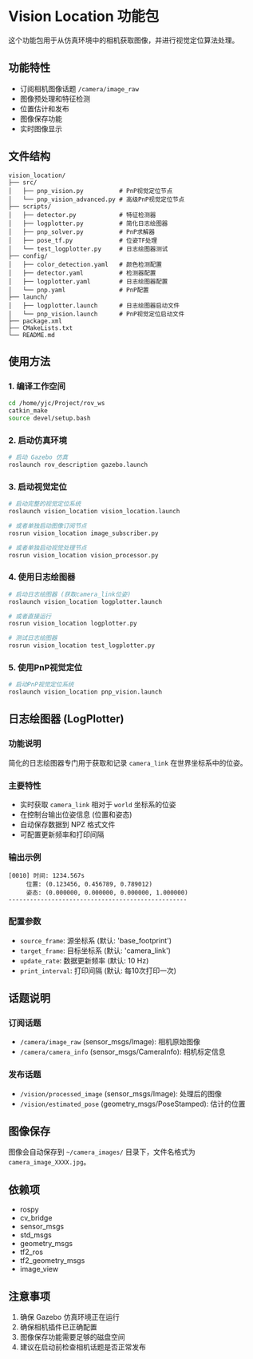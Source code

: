 # Vision Location 功能包

这个功能包用于从仿真环境中的相机获取图像，并进行视觉定位算法处理。

## 功能特性

- 订阅相机图像话题 `/camera/image_raw`
- 图像预处理和特征检测
- 位置估计和发布
- 图像保存功能
- 实时图像显示

## 文件结构

```
vision_location/
├── src/
│   ├── pnp_vision.py          # PnP视觉定位节点
│   └── pnp_vision_advanced.py # 高级PnP视觉定位节点
├── scripts/
│   ├── detector.py            # 特征检测器
│   ├── logplotter.py          # 简化日志绘图器
│   ├── pnp_solver.py          # PnP求解器
│   ├── pose_tf.py             # 位姿TF处理
│   └── test_logplotter.py     # 日志绘图器测试
├── config/
│   ├── color_detection.yaml   # 颜色检测配置
│   ├── detector.yaml          # 检测器配置
│   ├── logplotter.yaml        # 日志绘图器配置
│   └── pnp.yaml               # PnP配置
├── launch/
│   ├── logplotter.launch      # 日志绘图器启动文件
│   └── pnp_vision.launch      # PnP视觉定位启动文件
├── package.xml
├── CMakeLists.txt
└── README.md
```

## 使用方法

### 1. 编译工作空间

```bash
cd /home/yjc/Project/rov_ws
catkin_make
source devel/setup.bash
```

### 2. 启动仿真环境

```bash
# 启动 Gazebo 仿真
roslaunch rov_description gazebo.launch
```

### 3. 启动视觉定位

```bash
# 启动完整的视觉定位系统
roslaunch vision_location vision_location.launch

# 或者单独启动图像订阅节点
rosrun vision_location image_subscriber.py

# 或者单独启动视觉处理节点
rosrun vision_location vision_processor.py
```

### 4. 使用日志绘图器

```bash
# 启动日志绘图器 (获取camera_link位姿)
roslaunch vision_location logplotter.launch

# 或者直接运行
rosrun vision_location logplotter.py

# 测试日志绘图器
rosrun vision_location test_logplotter.py
```

### 5. 使用PnP视觉定位

```bash
# 启动PnP视觉定位系统
roslaunch vision_location pnp_vision.launch
```

## 日志绘图器 (LogPlotter)

### 功能说明
简化的日志绘图器专门用于获取和记录 `camera_link` 在世界坐标系中的位姿。

### 主要特性
- 实时获取 `camera_link` 相对于 `world` 坐标系的位姿
- 在控制台输出位姿信息 (位置和姿态)
- 自动保存数据到 NPZ 格式文件
- 可配置更新频率和打印间隔

### 输出示例
```
[0010] 时间: 1234.567s
     位置: (0.123456, 0.456789, 0.789012)
     姿态: (0.000000, 0.000000, 0.000000, 1.000000)
--------------------------------------------------
```

### 配置参数
- `source_frame`: 源坐标系 (默认: 'base_footprint')
- `target_frame`: 目标坐标系 (默认: 'camera_link')
- `update_rate`: 数据更新频率 (默认: 10 Hz)
- `print_interval`: 打印间隔 (默认: 每10次打印一次)

## 话题说明

### 订阅话题
- `/camera/image_raw` (sensor_msgs/Image): 相机原始图像
- `/camera/camera_info` (sensor_msgs/CameraInfo): 相机标定信息

### 发布话题
- `/vision/processed_image` (sensor_msgs/Image): 处理后的图像
- `/vision/estimated_pose` (geometry_msgs/PoseStamped): 估计的位置

## 图像保存

图像会自动保存到 `~/camera_images/` 目录下，文件名格式为 `camera_image_XXXX.jpg`。

## 依赖项

- rospy
- cv_bridge
- sensor_msgs
- std_msgs
- geometry_msgs
- tf2_ros
- tf2_geometry_msgs
- image_view

## 注意事项

1. 确保 Gazebo 仿真环境正在运行
2. 确保相机插件已正确配置
3. 图像保存功能需要足够的磁盘空间
4. 建议在启动前检查相机话题是否正常发布


